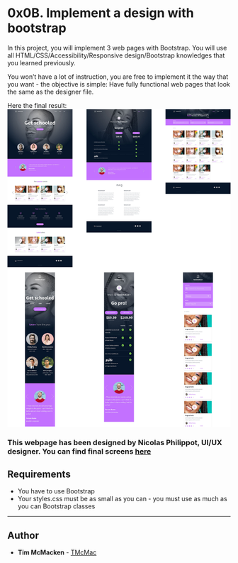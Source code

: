 # 0x0B. Implement a design with bootstrap

In this project, you will implement 3 web pages with Bootstrap. You will use all HTML/CSS/Accessibility/Responsive design/Bootstrap knowledges that you learned previously.

You won’t have a lot of instruction, you are free to implement it the way that you want - the objective is simple: Have fully functional web pages that look the same as the designer file.

Here the final result:
![A figma mock up of a bootstrap website](https://github.com/TMcMac/holberton-smiling-school/blob/master/assets/images/finalmockup.jpeg?raw=true)

### This webpage has been designed by Nicolas Philippot, UI/UX designer. You can find final screens [here](https://intranet-projects-files.s3.amazonaws.com/holbertonschool-webstack/623/Archive.zip)

## Requirements
* You have to use Bootstrap
* Your styles.css must be as small as you can - you must use as much as you can Bootstrap classes


---

## Author
* **Tim McMacken** - [TMcMac](https://github.com/TMcMac)

